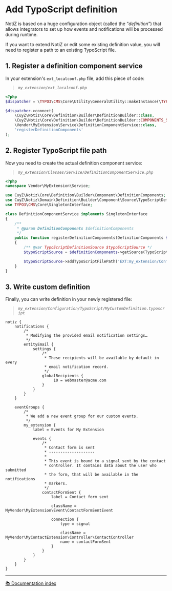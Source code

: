 # Add TypoScript definition

NotiZ is based on a huge configuration object (called the “*definition*”) that 
allows integrators to set up how events and notifications will be processed 
during runtime.

If you want to extend NotiZ or edit some existing definition value, you will 
need to register a path to an existing TypoScript file.

## 1. Register a definition component service

In your extension's `ext_localconf.php` file, add this piece of code:

> *`my_extension/ext_localconf.php`*
```php
<?php
$dispatcher = \TYPO3\CMS\Core\Utility\GeneralUtility::makeInstance(\TYPO3\CMS\Extbase\SignalSlot\Dispatcher::class);

$dispatcher->connect(
    \CuyZ\Notiz\Core\Definition\Builder\DefinitionBuilder::class,
    \CuyZ\Notiz\Core\Definition\Builder\DefinitionBuilder::COMPONENTS_SIGNAL,
    \Vendor\MyExtension\Service\DefinitionComponentService::class,
    'registerDefinitionComponents'
);
```

## 2. Register TypoScript file path

Now you need to create the actual definition component service:

> *`my_extension/Classes/Service/DefinitionComponentService.php`*
```php
<?php
namespace Vendor\MyExtension\Service;

use CuyZ\Notiz\Core\Definition\Builder\Component\DefinitionComponents;
use CuyZ\Notiz\Domain\Definition\Builder\Component\Source\TypoScriptDefinitionSource;
use TYPO3\CMS\Core\SingletonInterface;

class DefinitionComponentService implements SingletonInterface
{
    /**
     * @param DefinitionComponents $definitionComponents
     */
    public function registerDefinitionComponents(DefinitionComponents $definitionComponents)
    {
        /** @var TypoScriptDefinitionSource $typoScriptSource */
        $typoScriptSource = $definitionComponents->getSource(TypoScriptDefinitionSource::class);

        $typoScriptSource->addTypoScriptFilePath('EXT:my_extension/Configuration/TypoScript/MyCustomDefinition.typoscript');
    }
}
```

## 3. Write custom definition 

Finally, you can write definition in your newly registered file:

> *`my_extension/Configuration/TypoScript/MyCustomDefinition.typoscript`*
```
notiz {
    notifications {
        /*
         * Modifying the provided email notification settings…
         */
        entityEmail {
            settings {
                /*
                 * These recipients will be available by default in every 
                 * email notification record.
                 */
                globalRecipients {
                     10 = webmaster@acme.com
                }
            }
        }
    }
    
    eventGroups {
        /*
         * We add a new event group for our custom events.
         */
        my_extension {
            label = Events for My Extension

            events {
                /*
                 * Contact form is sent
                 * --------------------
                 *
                 * This event is bound to a signal sent by the contact 
                 * controller. It contains data about the user who submitted
                 * the form, that will be available in the notifications
                 * markers.
                 */
                contactFormSent {
                    label = Contact form sent

                    className = MyVendor\MyExtension\Event\ContactFormSentEvent

                    connection {
                        type = signal

                        className = MyVendor\MyContactExtension\Controller\ContactController
                        name = contactFormSent
                    }
                }
            }
        }
    }
}
```

---

[:books: Documentation index](../README.md)
